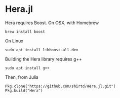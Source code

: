 # Hera.jl

Hera requires Boost.
On OSX, with Homebrew

    brew install boost

On Linux

    sudo apt install libboost-all-dev

Building the Hera library requires g++

    sudo apt install g++

Then, from Julia

    Pkg.clone("https://github.com/shirtd/Hera.jl.git")
    Pkg.build("Hera")
